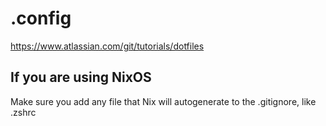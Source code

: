 # .config

https://www.atlassian.com/git/tutorials/dotfiles

## If you are using NixOS
Make sure you add any file that Nix will autogenerate to the .gitignore, like .zshrc
